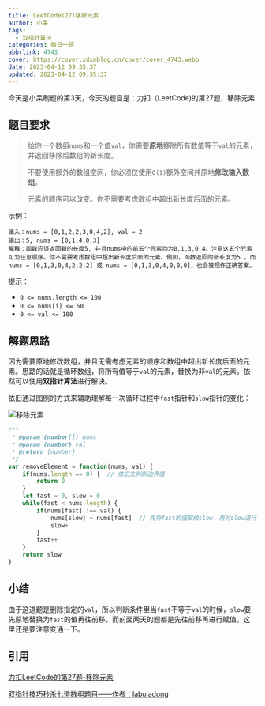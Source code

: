 ```yaml
---
title: LeetCode(27)移除元素
author: 小呆
tags:
  - 双指针算法
categories: 每日一题
abbrlink: 4743
cover: https://cover.xdxmblog.cn/cover/cover_4743.webp
date: 2023-04-12 09:35:37
updated: 2023-04-12 09:35:37
---
```


今天是小呆刷题的第3天，今天的题目是：力扣（LeetCode)的第27题，移除元素

## 题目要求

> 给你一个数组`nums`和一个值`val`，你需要**原地**移除所有数值等于`val`的元素，并返回移除后数组的新长度。
>
> 不要使用额外的数组空间，你必须仅使用`O(1)`额外空间并原地**修改输入数组**。
>
> 元素的顺序可以改变。你不需要考虑数组中超出新长度后面的元素。
>

<!--more-->

示例：

```
输入：nums = [0,1,2,2,3,0,4,2], val = 2
输出：5, nums = [0,1,4,0,3]
解释：函数应该返回新的长度5, 并且nums中的前五个元素均为0,1,3,0,4。注意这五个元素可为任意顺序。你不需要考虑数组中超出新长度后面的元素。例如，函数返回的新长度为5 ，而 nums = [0,1,3,0,4,2,2,2] 或 nums = [0,1,3,0,4,0,0,0]，也会被视作正确答案。
```

提示：

- `0 <= nums.length <= 100`
- `0 <= nums[i] <= 50`
- `0 <= val <= 100`

## 解题思路

因为需要原地修改数组，并且无需考虑元素的顺序和数组中超出新长度后面的元素。思路的话就是循环数组，将所有值等于`val`的元素，替换为非`val`的元素。依然可以使用**双指针算法**进行解决。

依旧通过图例的方式来辅助理解每一次循环过程中`fast`指针和`slow`指针的变化：

![移除元素](http://img.xdxmblog.cn/images/image-202304120001.gif)

```javascript
/**
 * @param {number[]} nums
 * @param {number} val
 * @return {number}
 */
var removeElement = function(nums, val) {
    if(nums.length == 0) {  // 依旧先判断边界值
        return 0
    }
    let fast = 0, slow = 0
    while(fast < nums.length) {
        if(nums[fast] !== val) {
            nums[slow] = nums[fast]  // 先将fast的值赋给slow，再对slow进行移位
            slow+
        }
        fast++
    }
    return slow
}
```

## 小结

由于这道题是删除指定的`val`，所以判断条件里当`fast`不等于`val`的时候，`slow`要先原地替换为`fast`的值再往前移，而前面两天的题都是先往前移再进行赋值。这里还是要注意变通一下。

## 引用

[力扣LeetCode的第27题-移除元素](https://leetcode.cn/problems/remove-element)

[双指针技巧秒杀七道数组题目——作者：labuladong](https://labuladong.gitee.io/algo/di-yi-zhan-da78c/shou-ba-sh-48c1d/shuang-zhi-fa4bd/)
